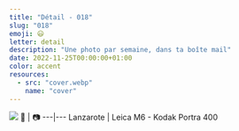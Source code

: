 ```yaml
---
title: "Détail - 018"
slug: "018"
emoji: 😃
letter: detail
description: "Une photo par semaine, dans ta boîte mail"
date: 2022-11-25T00:00:00+01:00
color: accent
resources:
  - src: "cover.webp"
    name: "cover"
---
```

![](cover)
📍 | 📷
---|---
Lanzarote | Leica M6 - Kodak Portra 400
